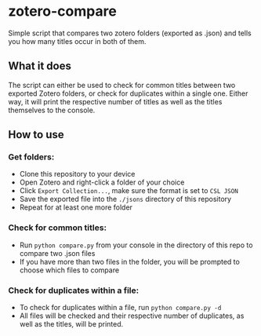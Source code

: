 # zotero-compare
Simple script that compares two zotero folders (exported as .json) and tells you how many titles occur in both of them.

## What it does
The script can either be used to check for common titles between two exported Zotero folders, or check for duplicates within a single one. 
Either way, it will print the respective number of titles as well as the titles themselves to the console.
## How to use
### Get folders:
- Clone this repository to your device
- Open Zotero and right-click a folder of your choice
- Click ```Export Collection...```, make sure the format is set to ```CSL JSON```
- Save the exported file into the ```./jsons``` directory of this repository
- Repeat for at least one more folder
  
### Check for common titles:
- Run ```python compare.py``` from your console in the directory of this repo to compare two .json files
- If you have more than two files in the folder, you will be prompted to choose which files to compare

### Check for duplicates within a file:
- To check for duplicates within a file, run ```python compare.py -d```
- All files will be checked and their respective number of duplicates, as well as the titles, will be printed.
